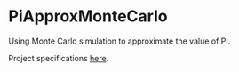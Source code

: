 # PiApproxMonteCarlo
Using Monte Carlo simulation to approximate the value of PI.

Project specifications [here](https://docs.google.com/document/d/1BmdcjVoi9j4_eCfRhasLD1oCDIpiGotOa3hbM4AyCNE/edit?usp=sharing).

